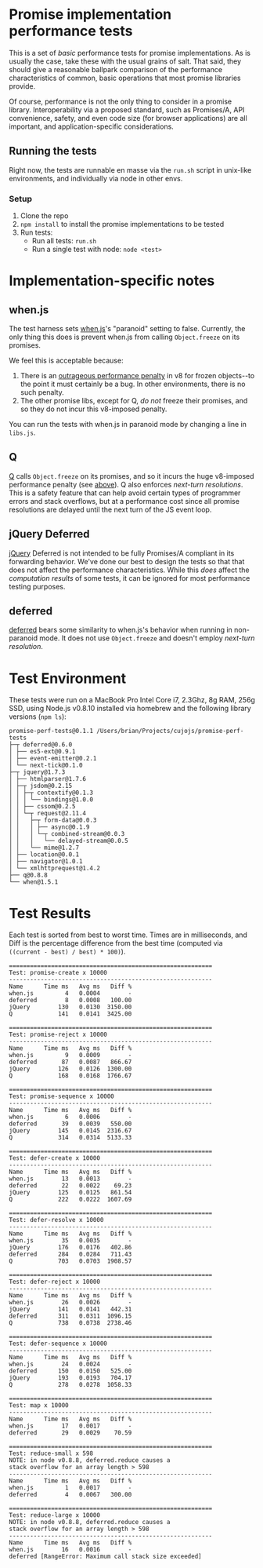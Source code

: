 # Promise implementation performance tests

This is a set of *basic* performance tests for promise implementations.  As is usually the case, take these with the usual grains of salt.  That said, they should give a reasonable ballpark comparison of the performance characteristics of common, basic operations that most promise libraries provide.

Of course, performance is not the only thing to consider in a promise library.  Interoperability via a proposed standard, such as Promises/A, API convenience, safety, and even code size (for browser applications) are all important, and application-specific considerations.

## Running the tests

Right now, the tests are runnable en masse via the `run.sh` script in unix-like environments, and individually via node in other envs.

### Setup

1. Clone the repo
1. `npm install` to install the promise implementations to be tested
1. Run tests:
    * Run all tests: `run.sh`
    * Run a single test with node: `node <test>`

# Implementation-specific notes

## when.js

The test harness sets [when.js](https://github.com/cujojs/when)'s "paranoid" setting to false.  Currently, the only thing this does is prevent when.js from calling `Object.freeze` on its promises.

We feel this is acceptable because:

1. There is an [outrageous performance penalty](http://stackoverflow.com/questions/8435080/any-performance-benefit-to-locking-down-javascript-objects) in v8 for frozen objects--to the point it must  certainly be a bug.  In other environments, there is no such penalty.
1. The other promise libs, except for Q, *do not* freeze their promises, and so they do not incur this v8-imposed penalty.

You can run the tests with when.js in paranoid mode by changing a line in `libs.js`.

## Q

[Q](https://github.com/kriskowal/q) calls `Object.freeze` on its promises, and so it incurs the huge v8-imposed performance penalty (see [above](#whenjs)).  Q also enforces *next-turn resolutions*.  This is a safety feature that can help avoid certain types of programmer errors and stack overflows, but at a performance cost since all promise resolutions are delayed until the next turn of the JS event loop.

## jQuery Deferred

[jQuery](http://jquery.com) Deferred is not intended to be fully Promises/A compliant in its forwarding behavior.  We've done our best to design the tests so that that does not affect the performance characteristics.  While this *does* affect the *computation results* of some tests, it can be ignored for most performance testing purposes.

## deferred

[deferred](https://github.com/medikoo/deferred) bears some similarity to when.js's behavior when running in non-paranoid mode.  It does not use `Object.freeze` and doesn't employ *next-turn resolution*.

# Test Environment

These tests were run on a MacBook Pro Intel Core i7, 2.3Ghz, 8g RAM, 256g SSD, using Node.js v0.8.10 installed via homebrew and the following library versions (`npm ls`):

```text
promise-perf-tests@0.1.1 /Users/brian/Projects/cujojs/promise-perf-tests
├─┬ deferred@0.6.0
│ ├── es5-ext@0.9.1
│ ├── event-emitter@0.2.1
│ └── next-tick@0.1.0
├─┬ jquery@1.7.3
│ ├── htmlparser@1.7.6
│ ├─┬ jsdom@0.2.15
│ │ ├─┬ contextify@0.1.3
│ │ │ └── bindings@1.0.0
│ │ ├── cssom@0.2.5
│ │ └─┬ request@2.11.4
│ │   ├─┬ form-data@0.0.3
│ │   │ ├── async@0.1.9
│ │   │ └─┬ combined-stream@0.0.3
│ │   │   └── delayed-stream@0.0.5
│ │   └── mime@1.2.7
│ ├── location@0.0.1
│ ├── navigator@1.0.1
│ └── xmlhttprequest@1.4.2
├── q@0.8.8
└── when@1.5.1
```

# Test Results

Each test is sorted from best to worst time. Times are in milliseconds, and Diff is the percentage difference from the best time (computed via `((current - best) / best) * 100)`).

```text
==========================================================
Test: promise-create x 10000
----------------------------------------------------------
Name      Time ms   Avg ms   Diff %
when.js         4   0.0004        -
deferred        8   0.0008   100.00
jQuery        130   0.0130  3150.00
Q             141   0.0141  3425.00

==========================================================
Test: promise-reject x 10000
----------------------------------------------------------
Name      Time ms   Avg ms   Diff %
when.js         9   0.0009        -
deferred       87   0.0087   866.67
jQuery        126   0.0126  1300.00
Q             168   0.0168  1766.67

==========================================================
Test: promise-sequence x 10000
----------------------------------------------------------
Name      Time ms   Avg ms   Diff %
when.js         6   0.0006        -
deferred       39   0.0039   550.00
jQuery        145   0.0145  2316.67
Q             314   0.0314  5133.33

==========================================================
Test: defer-create x 10000
----------------------------------------------------------
Name      Time ms   Avg ms   Diff %
when.js        13   0.0013        -
deferred       22   0.0022    69.23
jQuery        125   0.0125   861.54
Q             222   0.0222  1607.69

==========================================================
Test: defer-resolve x 10000
----------------------------------------------------------
Name      Time ms   Avg ms   Diff %
when.js        35   0.0035        -
jQuery        176   0.0176   402.86
deferred      284   0.0284   711.43
Q             703   0.0703  1908.57

==========================================================
Test: defer-reject x 10000
----------------------------------------------------------
Name      Time ms   Avg ms   Diff %
when.js        26   0.0026        -
jQuery        141   0.0141   442.31
deferred      311   0.0311  1096.15
Q             738   0.0738  2738.46

==========================================================
Test: defer-sequence x 10000
----------------------------------------------------------
Name      Time ms   Avg ms   Diff %
when.js        24   0.0024        -
deferred      150   0.0150   525.00
jQuery        193   0.0193   704.17
Q             278   0.0278  1058.33

==========================================================
Test: map x 10000
----------------------------------------------------------
Name      Time ms   Avg ms   Diff %
when.js        17   0.0017        -
deferred       29   0.0029    70.59

==========================================================
Test: reduce-small x 598
NOTE: in node v0.8.8, deferred.reduce causes a
stack overflow for an array length > 598
----------------------------------------------------------
Name      Time ms   Avg ms   Diff %
when.js         1   0.0017        -
deferred        4   0.0067   300.00

==========================================================
Test: reduce-large x 10000
NOTE: in node v0.8.8, deferred.reduce causes a
stack overflow for an array length > 598
----------------------------------------------------------
Name      Time ms   Avg ms   Diff %
when.js        16   0.0016        -
deferred [RangeError: Maximum call stack size exceeded]
```
